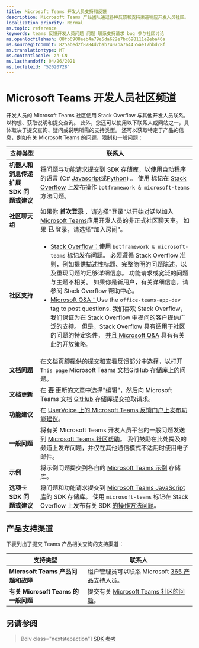 ```yaml
---
title: Microsoft Teams 开发人员支持和反馈
description: Microsoft Teams 产品团队通过各种反馈和支持渠道响应开发人员社区。
localization_priority: Normal
ms.topic: reference
keywords: teams 反馈开发人员问题 问题 联系支持请求 bug 参与社区讨论
ms.openlocfilehash: 08fb6908eeb4a79e5da622e7bc698111e2eba46a
ms.sourcegitcommit: 825abed2f8784d2bab7407ba7a4455ae17bbd28f
ms.translationtype: MT
ms.contentlocale: zh-CN
ms.lasthandoff: 04/26/2021
ms.locfileid: "52020728"
---
```

# <a name="microsoft-teams-developer-community-channels"></a>Microsoft Teams 开发人员社区频道

开发人员的 Microsoft Teams 社区使用 Stack Overflow 与其他开发人员联系，以构想、获取说明和提交查询。 此外，您还可以使用以下联系人或网站之一，具体取决于提交查询、疑问或说明所需的支持类型。 还可以获取特定于产品的信息，例如有关 Microsoft Teams 的问题、限制和一般问题：

|            **支持类型**            |               **联系人**                                                                                  |
|-----------------------------------------------------|---------------------------------------------------------------------------------------------------------------------------------------------------------------------------------------------------------------------------------------------------------------------------------------------------------------------------------------------------------------------------------------------------------------------------------------------------------------------------------------------------|
|         **机器人和消息传递扩展 SDK 问题或建议**         | 将问题与功能请求提交到 SDK 存储库，以使用自动程序的语言 (C# [](https://github.com/Microsoft/botbuilder-dotnet/) [Javascript](https://github.com/Microsoft/botbuilder-js)或[Python](https://github.com/Microsoft/botbuilder-python)) 。 使用 标记在 [Stack Overflow](https://stackoverflow.com/questions/tagged/botframework%20microsoft-teams) 上发布操作 `botframework & microsoft-teams` 方法问题。   |
|         **社区聊天组**         |  如果你 **首次登录** ，请选择"登录"以开始对话以加入 [Microsoft Teams](https://gitter.im/OfficeDev/MicrosoftTeamsAppDev)应用开发人员的非正式社区聊天室。 如果 **已** 登录，请选择"加入房间"。      |
|            **社区支持**             |     <ul><li> [Stack Overflow：](https://stackoverflow.com/questions/tagged/microsoft-teams)使用 `botframework & microsoft-teams` 标记发布问题。 必须遵循 Stack Overflow 准则，例如提供描述性标题、完整简明的问题陈述，以及重现问题的足够详细信息。 功能请求或宽泛的问题与主题不相关。 如果你是新用户，有关详细信息，请参阅 Stack Overflow 帮助中心。 </li>                                                                                                                                                                       <li>  [Microsoft Q&A：](/answers/topics/office-teams-app-dev.html)Use the `office-teams-app-dev` tag to post questions. 我们喜欢 Stack Overflow，我们保证为在 Stack Overflow 中提问的客户提供广泛的支持。 但是，Stack Overflow 具有适用于社区的问题的特定条件， [并且 Microsoft Q&A](/answers/topics/office-teams-app-dev.html) 具有有关此的开放策略。  </li> </ul>                                                                                            |
|  **文档问题**  |        在文档页脚提供的提交和查看反馈部分中选择，以打开 `This page` Microsoft Teams 文档[](https://github.com/MicrosoftDocs/msteams-docs/issues)GitHub 存储库上的问题。                                                                                                                                                                                             |
|  **文档更新**           |     在 **要** 更新的文章中选择"编辑"，然后向 Microsoft Teams 文档 [GitHub](https://github.com/MicrosoftDocs/msteams-docs) 存储库提交拉取请求。                                                                                                                                                           |
|       **功能建议**       |                                                                                                                                                                      在 [UserVoice 上的 Microsoft Teams 反馈门户上发布功能建议](https://microsoftteams.uservoice.com/forums/555103-public-preview/category/182881-developer-platform)。                                                                                                                                                                      |
|       **一般问题**         |将有关 Microsoft Teams 开发人员平台的一般问题发送到 [Microsoft Teams 社区帮助](mailto:microsoftteamsdev@microsoft.com)。 我们鼓励在此处提及的频道上发布问题，并仅在其他通信模式不适用时使用电子邮件。                                                                                                                                                                      |
|        **示例**         | 将示例问题提交到各自的 [Microsoft Teams 示例](/microsoftteams/platform/tutorials/code-samples) 存储库。|
|           **选项卡 SDK 问题或建议**          |         将问题和功能请求提交到 [Microsoft Teams JavaScript 库](https://github.com/OfficeDev/microsoft-teams-library-js/issues)的 SDK 存储库。 使用 `microsoft-teams` 标记在 Stack Overflow 上发布有关 SDK [的操作方法问题](https://stackoverflow.com/questions/tagged/microsoft-teams)。                                                                                                                                                                            |

## <a name="product-support-channels"></a>产品支持渠道
下表列出了提交 Teams 产品相关查询的支持渠道：

|            **支持类型**            |               **联系人**                                                                                  |
|-----------------------------------------------------|---------------------------------------------------------------------------------------------------------------------------------------------------------------------------------------------------------------------------------------------------------------------------------------------------------------------------------------------------------------------------------------------------------------------------------------------------------------------------------------------------|
|         **Microsoft Teams 产品问题和故障**          | 租户管理员可以联系 Microsoft [365 产品支持人员](/microsoft-365/admin/contact-support-for-business-products)。                                                            |
|        **有关 Microsoft Teams 的一般问题**        |  提交有关 [Microsoft Teams 社区的问题](https://answers.microsoft.com/en-us/msteams/forum)。               |                                                           

## <a name="see-also"></a>另请参阅

> [!div class="nextstepaction"]
> [SDK 参考](https://docs.microsoft.com/javascript/api/overview/msteams-client?view=msteams-client-js-latest&preserve-view=true)

